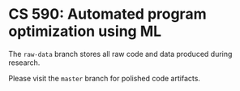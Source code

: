 # CS 590: Automated program optimization using ML

The `raw-data` branch stores all raw code and data produced during research.

Please visit the `master` branch for polished code artifacts.
